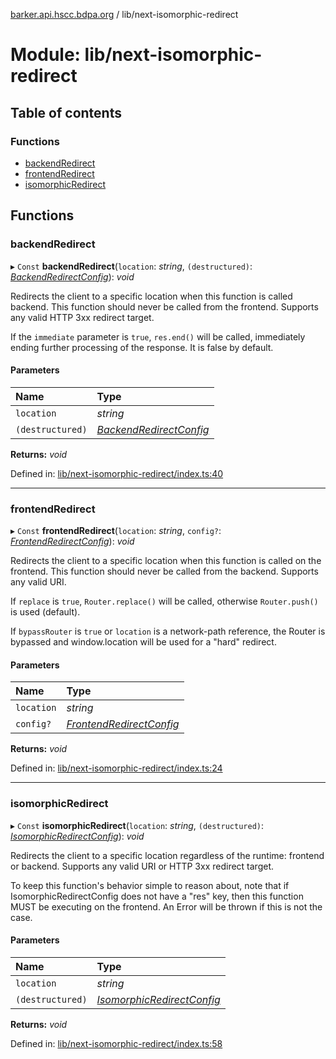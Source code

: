 [barker.api.hscc.bdpa.org][1] / lib/next-isomorphic-redirect

# Module: lib/next-isomorphic-redirect

## Table of contents

### Functions

- [backendRedirect][2]
- [frontendRedirect][3]
- [isomorphicRedirect][4]

## Functions

### backendRedirect

▸ `Const` **backendRedirect**(`location`: _string_, `(destructured)`:
[_BackendRedirectConfig_][5]): _void_

Redirects the client to a specific location when this function is called
backend. This function should never be called from the frontend. Supports any
valid HTTP 3xx redirect target.

If the `immediate` parameter is `true`, `res.end()` will be called, immediately
ending further processing of the response. It is false by default.

#### Parameters

| Name             | Type                         |
| :--------------- | :--------------------------- |
| `location`       | _string_                     |
| `(destructured)` | [_BackendRedirectConfig_][5] |

**Returns:** _void_

Defined in: [lib/next-isomorphic-redirect/index.ts:40][6]

---

### frontendRedirect

▸ `Const` **frontendRedirect**(`location`: _string_, `config?`:
[_FrontendRedirectConfig_][7]): _void_

Redirects the client to a specific location when this function is called on the
frontend. This function should never be called from the backend. Supports any
valid URI.

If `replace` is `true`, `Router.replace()` will be called, otherwise
`Router.push()` is used (default).

If `bypassRouter` is `true` or `location` is a network-path reference, the
Router is bypassed and window\.location will be used for a "hard" redirect.

#### Parameters

| Name       | Type                          |
| :--------- | :---------------------------- |
| `location` | _string_                      |
| `config?`  | [_FrontendRedirectConfig_][7] |

**Returns:** _void_

Defined in: [lib/next-isomorphic-redirect/index.ts:24][8]

---

### isomorphicRedirect

▸ `Const` **isomorphicRedirect**(`location`: _string_, `(destructured)`:
[_IsomorphicRedirectConfig_][9]): _void_

Redirects the client to a specific location regardless of the runtime: frontend
or backend. Supports any valid URI or HTTP 3xx redirect target.

To keep this function's behavior simple to reason about, note that if
IsomorphicRedirectConfig does not have a "res" key, then this function MUST be
executing on the frontend. An Error will be thrown if this is not the case.

#### Parameters

| Name             | Type                            |
| :--------------- | :------------------------------ |
| `location`       | _string_                        |
| `(destructured)` | [_IsomorphicRedirectConfig_][9] |

**Returns:** _void_

Defined in: [lib/next-isomorphic-redirect/index.ts:58][10]

[1]: ../README.md
[2]: lib_next_isomorphic_redirect.md#backendredirect
[3]: lib_next_isomorphic_redirect.md#frontendredirect
[4]: lib_next_isomorphic_redirect.md#isomorphicredirect
[5]: lib_next_isomorphic_redirect_types.md#backendredirectconfig
[6]:
  https://github.com/nhscc/barker.api.hscc.bdpa.org/blob/37281dd/lib/next-isomorphic-redirect/index.ts#L40
[7]: lib_next_isomorphic_redirect_types.md#frontendredirectconfig
[8]:
  https://github.com/nhscc/barker.api.hscc.bdpa.org/blob/37281dd/lib/next-isomorphic-redirect/index.ts#L24
[9]: lib_next_isomorphic_redirect_types.md#isomorphicredirectconfig
[10]:
  https://github.com/nhscc/barker.api.hscc.bdpa.org/blob/37281dd/lib/next-isomorphic-redirect/index.ts#L58
